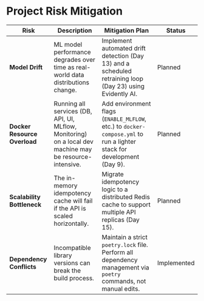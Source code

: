 # Project Risk Mitigation

| Risk                      | Description                                                                    | Mitigation Plan                                                                                                    | Status      |
| ------------------------- | ------------------------------------------------------------------------------ | ------------------------------------------------------------------------------------------------------------------ | ----------- |
| **Model Drift** | ML model performance degrades over time as real-world data distributions change. | Implement automated drift detection (Day 13) and a scheduled retraining loop (Day 23) using Evidently AI.            | Planned     |
| **Docker Resource Overload**| Running all services (DB, API, UI, MLflow, Monitoring) on a local dev machine may be resource-intensive. | Add environment flags (`ENABLE_MLFLOW`, etc.) to `docker-compose.yml` to run a lighter stack for development (Day 9). | Planned     |
| **Scalability Bottleneck** | The in-memory idempotency cache will fail if the API is scaled horizontally.   | Migrate idempotency logic to a distributed Redis cache to support multiple API replicas (Day 15).                    | Planned     |
| **Dependency Conflicts** | Incompatible library versions can break the build process.                     | Maintain a strict `poetry.lock` file. Perform all dependency management via `poetry` commands, not manual edits. | Implemented |